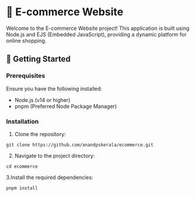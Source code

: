 # 🛒 E-commerce Website

Welcome to the E-commerce Website project! This application is built using Node.js and EJS (Embedded JavaScript), providing a dynamic platform for online shopping.

## 🚀 Getting Started

### Prerequisites
Ensure you have the following installed:

- Node.js (v14 or higher)
- pnpm (Preferred Node Package Manager)

### Installation

1. Clone the repository:
```
git clone https://github.com/anandpskerala/ecommerce.git
```
2. Navigate to the project directory:

```
cd ecommerce
```

3.Install the required dependencies:
```
pnpm install
```